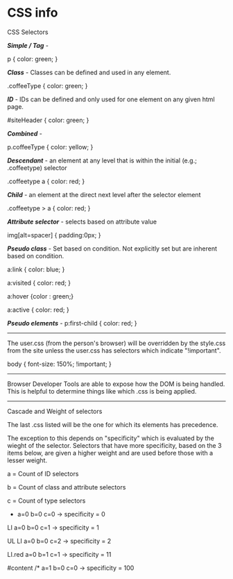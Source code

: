 <h1>CSS info</h1>

CSS Selectors

***Simple / Tag*** - 

p { color: green; }

***Class*** - Classes can be defined and used in any element.

.coffeeType { color: green; }

***ID*** - IDs can be defined and only used for one element on any given html page.

#siteHeader { color: green; }

***Combined*** - 

p.coffeeType { color: yellow; }

***Descendant*** - an element at any level that is within the initial (e.g.; .coffeetype) selector

.coffeetype a { color: red; }

***Child*** - an element at the direct next level after the selector element

.coffeetype > a { color: red; }

***Attribute selector*** - selects based on attribute value

img[alt=spacer] {
  padding:0px;
}

***Pseudo class*** - Set based on condition. Not explicitly set but are inherent based on condition.

a:link { color: blue; }

a:visited { color: red; }

a:hover {color : green;}

a:active { color: red; }

***Pseudo elements*** - p:first-child { color: red; }

___________________________

The user.css (from the person's browser) will be overridden by the style.css from the site unless the user.css has selectors which indicate "!important". 

body {
  font-size: 150%; !important;
}

________________________________

Browser Developer Tools are able to expose how the DOM is being handled. This is helpful to determine things like which .css is being applied.

_______________

Cascade and Weight of selectors

The last .css listed will be the one for which its elements has precedence. 

The exception to this depends on "specificity" which is evaluated by the wieght of the selector. Selectors that have more specificity, based on the 3 items below, are given a higher weight and are used before those with a lesser weight.

a = Count of ID selectors

b = Count of class and attribute selectors

c = Count of type selectors

* a=0 b=0 c=0 -> specificity = 0 

LI a=0 b=0 c=1 -> specificity = 1 

UL LI a=0 b=0 c=2 -> specificity = 2 

LI.red a=0 b=1 c=1 -> specificity = 11 

#content /* a=1 b=0 c=0 -> specificity = 100



